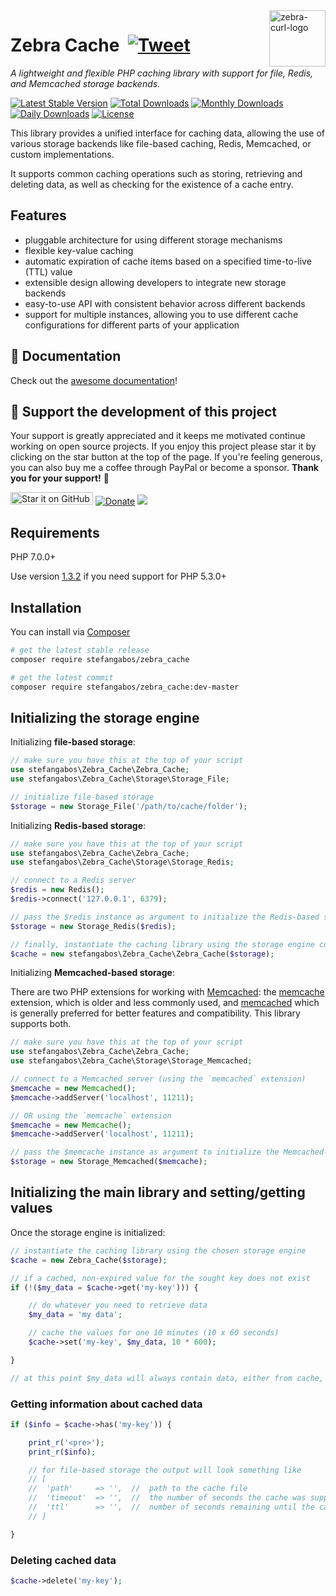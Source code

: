 <img src="https://github.com/stefangabos/zebrajs/blob/master/docs/images/logo.png" alt="zebra-curl-logo" align="right" width="90">

# Zebra Cache &nbsp;[![Tweet](https://img.shields.io/twitter/url/http/shields.io.svg?style=social)](https://twitter.com/intent/tweet?text=A+file-based+lightweight+PHP+caching+library+that+uses+file+locking+to+ensure+proper+functionality+under+heavy+load&url=https://github.com/stefangabos/Zebra_Cache&via=stefangabos&hashtags=php,cache)

*A lightweight and flexible PHP caching library with support for file, Redis, and Memcached storage backends.*

[![Latest Stable Version](https://poser.pugx.org/stefangabos/zebra_cache/v/stable)](https://packagist.org/packages/stefangabos/zebra_cache) [![Total Downloads](https://poser.pugx.org/stefangabos/zebra_cache/downloads)](https://packagist.org/packages/stefangabos/zebra_cache) [![Monthly Downloads](https://poser.pugx.org/stefangabos/zebra_cache/d/monthly)](https://packagist.org/packages/stefangabos/zebra_cache) [![Daily Downloads](https://poser.pugx.org/stefangabos/zebra_cache/d/daily)](https://packagist.org/packages/stefangabos/zebra_cache) [![License](https://poser.pugx.org/stefangabos/zebra_cache/license)](https://packagist.org/packages/stefangabos/zebra_cache)

This library provides a unified interface for caching data, allowing the use of various storage backends like file-based caching, Redis, Memcached, or custom implementations.

It supports common caching operations such as storing, retrieving and deleting data, as well as checking for the existence of a cache entry.

## Features

- pluggable architecture for using different storage mechanisms
- flexible key-value caching
- automatic expiration of cache items based on a specified time-to-live (TTL) value
- extensible design allowing developers to integrate new storage backends
- easy-to-use API with consistent behavior across different backends
- support for multiple instances, allowing you to use different cache configurations for different parts of your application

## :notebook_with_decorative_cover: Documentation

Check out the [awesome documentation](https://stefangabos.github.io/Zebra_Cache/Zebra_Cache/Zebra_Cache.html)!

## 🎂 Support the development of this project

Your support is greatly appreciated and it keeps me motivated continue working on open source projects. If you enjoy this project please star it by clicking on the star button at the top of the page. If you're feeling generous, you can also buy me a coffee through PayPal or become a sponsor.
**Thank you for your support!** 🎉

[<img src="https://img.shields.io/github/stars/stefangabos/zebra_cache?color=green&label=star%20it%20on%20GitHub" width="132" height="20" alt="Star it on GitHub">](https://github.com/stefangabos/Zebra_Cache) [![Donate](https://img.shields.io/badge/Donate-PayPal-green.svg)](https://www.paypal.com/cgi-bin/webscr?cmd=_s-xclick&hosted_button_id=W6MCFT65DRN64) [<img src="https://img.shields.io/badge/-Sponsor-fafbfc?logo=GitHub%20Sponsors">](https://github.com/sponsors/stefangabos)


## Requirements

PHP 7.0.0+

Use version [1.3.2](https://github.com/stefangabos/Zebra_Cache/releases/tag/1.3.2) if you need support for PHP 5.3.0+

## Installation

You can install via [Composer](https://packagist.org/packages/stefangabos/zebra_cache)

```bash
# get the latest stable release
composer require stefangabos/zebra_cache

# get the latest commit
composer require stefangabos/zebra_cache:dev-master
```

## Initializing the storage engine

Initializing **file-based storage**:

```php
// make sure you have this at the top of your script
use stefangabos\Zebra_Cache\Zebra_Cache;
use stefangabos\Zebra_Cache\Storage\Storage_File;

// initialize file-based storage
$storage = new Storage_File('/path/to/cache/folder');
```

Initializing **Redis-based storage**:

```php
// make sure you have this at the top of your script
use stefangabos\Zebra_Cache\Zebra_Cache;
use stefangabos\Zebra_Cache\Storage\Storage_Redis;

// connect to a Redis server
$redis = new Redis();
$redis->connect('127.0.0.1', 6379);

// pass the $redis instance as argument to initialize the Redis-based storage
$storage = new Storage_Redis($redis);

// finally, instantiate the caching library using the storage engine configured above
$cache = new stefangabos\Zebra_Cache\Zebra_Cache($storage);
```

Initializing **Memcached-based storage**:

There are two PHP extensions for working with [Memcached](https://memcached.org/): the [memcache](https://www.php.net/manual/en/book.memcache.php) extension, which is older and less commonly used, and [memcached](https://www.php.net/manual/en/book.memcached.php) which is generally preferred for better features and compatibility.
This library supports both.

```php
// make sure you have this at the top of your script
use stefangabos\Zebra_Cache\Zebra_Cache;
use stefangabos\Zebra_Cache\Storage\Storage_Memcached;

// connect to a Memcached server (using the `memcached` extension)
$memcache = new Memcached();
$memcache->addServer('localhost', 11211);

// OR using the `memcache` extension
$memcache = new Memcache();
$memcache->addServer('localhost', 11211);

// pass the $memcache instance as argument to initialize the Memcached-based storage
$storage = new Storage_Memcached($memcache);
```
## Initializing the main library and setting/getting values

Once the storage engine is initialized:

```php
// instantiate the caching library using the chosen storage engine
$cache = new Zebra_Cache($storage);

// if a cached, non-expired value for the sought key does not exist
if (!($my_data = $cache->get('my-key'))) {

    // do whatever you need to retrieve data
    $my_data = 'my data';

    // cache the values for one 10 minutes (10 x 60 seconds)
    $cache->set('my-key', $my_data, 10 * 600);

}

// at this point $my_data will always contain data, either from cache, or fresh
```

### Getting information about cached data

```php
if ($info = $cache->has('my-key')) {

    print_r('<pre>');
    print_r($info);

    // for file-based storage the output will look something like
    // [
    //  'path'     => '',  //  path to the cache file
    //  'timeout'  => '',  //  the number of seconds the cache was supposed to be valid
    //  'ttl'      => '',  //  number of seconds remaining until the cache expires
    // ]

}
```

### Deleting cached data

```php
$cache->delete('my-key');
```
